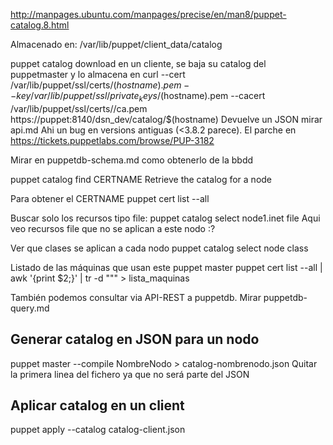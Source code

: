 http://manpages.ubuntu.com/manpages/precise/en/man8/puppet-catalog.8.html

Almacenado en:
/var/lib/puppet/client_data/catalog

puppet catalog download
  en un cliente, se baja su catalog del puppetmaster y lo almacena en 
curl --cert /var/lib/puppet/ssl/certs/$(hostname).pem --key /var/lib/puppet/ssl/private_keys/$(hostname).pem --cacert /var/lib/puppet/ssl/certs//ca.pem https://puppet:8140/dsn_dev/catalog/$(hostname)
  Devuelve un JSON
  mirar api.md
  Ahi un bug en versions antiguas (<3.8.2 parece). El parche en https://tickets.puppetlabs.com/browse/PUP-3182

  Mirar en puppetdb-schema.md como obtenerlo de la bbdd

puppet catalog find CERTNAME
Retrieve the catalog for a node

Para obtener el CERTNAME
puppet cert list --all

Buscar solo los recursos tipo file:
puppet catalog select node1.inet file
  Aqui veo recursos file que no se aplican a este nodo :?

Ver que clases se aplican a cada nodo
puppet catalog select node class

Listado de las máquinas que usan este puppet master
puppet cert list --all | awk '{print $2;}' | tr -d "\"" > lista_maquinas


También podemos consultar via API-REST a puppetdb.
Mirar puppetdb-query.md


## Generar catalog en JSON para un nodo ##
puppet master --compile NombreNodo > catalog-nombrenodo.json
Quitar la primera linea del fichero ya que no será parte del JSON

## Aplicar catalog en un client ##
puppet apply --catalog catalog-client.json
